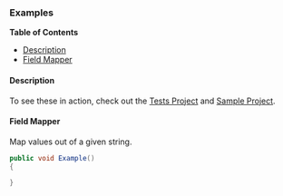 ### Examples

**Table of Contents**
- [Description](#description)
- [Field Mapper](#field-mapper)

#### Description

To see these in action, check out the [Tests Project](https://github.com/joemoceri/field-mapper-dotnet/tree/main/src/FieldMapperForDotNet.Tests) and [Sample Project](https://github.com/joemoceri/field-mapper-dotnet/tree/main/src/FieldMapperForDotNet.Sample).

#### Field Mapper

Map values out of a given string.

```csharp
public void Example()
{

}
```